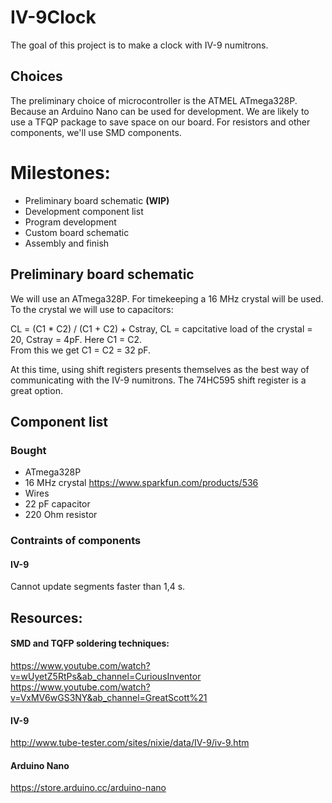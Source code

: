 # IV-9Clock

The goal of this project is to make a clock with IV-9 numitrons. 

## Choices
The preliminary choice of microcontroller is the ATMEL ATmega328P. Because an Arduino Nano can be used for development. We are likely to use a TFQP package to save space on our board. For resistors and other components, we'll use SMD components.

# Milestones:

- Preliminary board schematic **(WIP)**
- Development component list
- Program development
- Custom board schematic
- Assembly and finish

## Preliminary board schematic

We will use an ATmega328P. For timekeeping a 16 MHz crystal will be used. To the crystal we will use to capacitors:

CL = (C1 * C2) / (C1 + C2) + Cstray, CL = capcitative load of the crystal = 20, Cstray = 4pF. Here C1 = C2.  
From this we get C1 = C2 = 32 pF.

At this time, using shift registers presents themselves as the best way of communicating with the IV-9 numitrons. The 74HC595 shift register is a great option.

## Component list

### Bought

- ATmega328P
- 16 MHz crystal https://www.sparkfun.com/products/536
- Wires
- 22 pF capacitor
- 220 Ohm resistor


### Contraints of components

#### IV-9

Cannot update segments faster than 1,4 s.

## Resources:

#### SMD and TQFP soldering techniques:
https://www.youtube.com/watch?v=wUyetZ5RtPs&ab_channel=CuriousInventor
https://www.youtube.com/watch?v=VxMV6wGS3NY&ab_channel=GreatScott%21

#### IV-9
http://www.tube-tester.com/sites/nixie/data/IV-9/iv-9.htm

#### Arduino Nano
https://store.arduino.cc/arduino-nano
